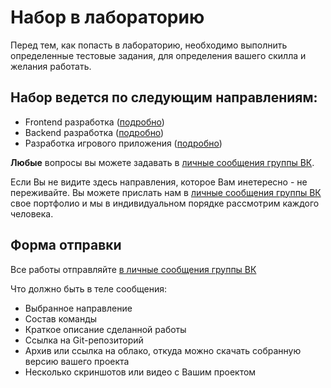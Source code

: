 # Набор в лабораторию

Перед тем, как попасть в лабораторию, необходимо выполнить определенные тестовые задания, для определения вашего скилла и желания работать.

## Набор ведется по следующим направлениям:

* Frontend разработка ([подробно](requirements/front))
* Backend разработка ([подробно](requirements/back))
* Разработка игрового приложения ([подробно](requirements/engine))

**Любые** вопросы вы можете задавать в [личные сообщения группы ВК](https://vk.com/rtuitlab).

Если Вы не видите здесь направления, которое Вам инетересно - не переживайте. Вы можете прислать нам в [личные сообщения группы ВК](https://vk.com/rtuitlab) свое портфолио и мы в индивидуальном порядке рассмотрим каждого человека.

## Форма отправки 
Все работы отправляйте [в личные сообщения группы ВК](https://vk.com/rtuitlab)

Что должно быть в теле сообщения:
- Выбранное направление
- Состав команды
- Краткое описание сделанной работы
- Ссылка на Git-репозиторий
- Архив или ссылка на облако, откуда можно скачать собранную версию вашего проекта
- Несколько скриншотов или видео с Вашим проектом
